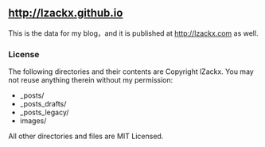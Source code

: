 ## http://lzackx.github.io

This is the data for my blog，and it is published at http://lzackx.com as well.

### License

The following directories and their contents are Copyright lZackx. You may not reuse anything therein without my permission:

* _posts/
* _posts_drafts/
* _posts_legacy/
* images/

All other directories and files are MIT Licensed.
